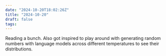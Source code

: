 ```yaml
---
date: "2024-10-20T18:02:26Z"
title: "2024-10-20"
draft: false
tags:
---
```


Reading a bunch.
Also got inspired to play around with generating random numbers with language models across different temperatures to see their distributions.
